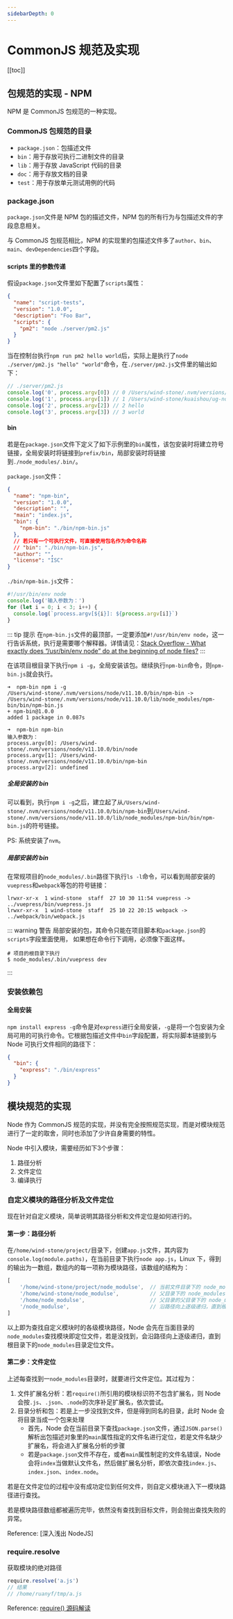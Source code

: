 ```yaml
---
sidebarDepth: 0
---
```


# CommonJS 规范及实现

[[toc]]

## 包规范的实现 - NPM

NPM 是 CommonJS 包规范的一种实现。

### CommonJS 包规范的目录

- `package.json`：包描述文件
- `bin`：用于存放可执行二进制文件的目录
- `lib`：用于存放 JavaScript 代码的目录
- `doc`：用于存放文档的目录
- `test`：用于存放单元测试用例的代码

### package.json

`package.json`文件是 NPM 包的描述文件，NPM 包的所有行为与包描述文件的字段息息相关。

与 CommonJS 包规范相比，NPM 的实现里的包描述文件多了`author`、`bin`、`main`、`devDependencies`四个字段。

#### scripts 里的参数传递

假设`package.json`文件里如下配置了`scripts`属性：

```json
{
  "name": "script-tests",
  "version": "1.0.0",
  "description": "Foo Bar",
  "scripts": {
    "pm2": "node ./server/pm2.js"
  }
}
```

当在控制台执行`npm run pm2 hello world`后，实际上是执行了`node ./server/pm2.js "hello" "world"`命令，在`./server/pm2.js`文件里的输出如下：

```js
// ./server/pm2.js
console.log('0', process.argv[0]) // 0 /Users/wind-stone/.nvm/versions/node/v11.10.0/bin/node
console.log('1', process.argv[1]) // 1 /Users/wind-stone/kuaishou/ug-node-h5/server/pm2.js
console.log('2', process.argv[2]) // 2 hello
console.log('3', process.argv[3]) // 3 world
```

#### bin

若是在`package.json`文件下定义了如下示例里的`bin`属性，该包安装时将建立符号链接，全局安装时将链接到`prefix/bin`，局部安装时将链接到`./node_modules/.bin/`。

`package.json`文件：

```json
{
  "name": "npm-bin",
  "version": "1.0.0",
  "description": "",
  "main": "index.js",
  "bin": {
    "npm-bin": "./bin/npm-bin.js"
  },
  // 若只有一个可执行文件，可直接使用包名作为命令名称
  // "bin": "./bin/npm-bin.js",
  "author": "",
  "license": "ISC"
}
```

`./bin/npm-bin.js`文件：

```js
#!/usr/bin/env node
console.log('输入参数为：')
for (let i = 0; i < 3; i++) {
  console.log(`process.argv[${i}]: ${process.argv[i]}`)
}
```

::: tip 提示
在`npm-bin.js`文件的最顶部，一定要添加`#!/usr/bin/env node`，这一行告诉系统，执行是需要哪个解释器。详情请见：[Stack Overflow - What exactly does “/usr/bin/env node” do at the beginning of node files?](https://stackoverflow.com/questions/33509816/what-exactly-does-usr-bin-env-node-do-at-the-beginning-of-node-files)
:::

在该项目根目录下执行`npm i -g`，全局安装该包。继续执行`npm-bin`命令，则`npm-bin.js`就会执行。

```shell
➜  npm-bin npm i -g
/Users/wind-stone/.nvm/versions/node/v11.10.0/bin/npm-bin -> /Users/wind-stone/.nvm/versions/node/v11.10.0/lib/node_modules/npm-bin/bin/npm-bin.js
+ npm-bin@1.0.0
added 1 package in 0.087s

➜  npm-bin npm-bin
输入参数为：
process.argv[0]: /Users/wind-stone/.nvm/versions/node/v11.10.0/bin/node
process.argv[1]: /Users/wind-stone/.nvm/versions/node/v11.10.0/bin/npm-bin
process.argv[2]: undefined
```

##### 全局安装的 bin

可以看到，执行`npm i -g`之后，建立起了从`/Users/wind-stone/.nvm/versions/node/v11.10.0/bin/npm-bin`到`/Users/wind-stone/.nvm/versions/node/v11.10.0/lib/node_modules/npm-bin/bin/npm-bin.js`的符号链接。

PS: 系统安装了`nvm`。

##### 局部安装的 bin

在常规项目的`node_modules/.bin`路径下执行`ls -l`命令，可以看到局部安装的`vuepress`和`webpack`等包的符号链接：

```shell
lrwxr-xr-x  1 wind-stone  staff  27 10 30 11:54 vuepress -> ../vuepress/bin/vuepress.js
lrwxr-xr-x  1 wind-stone  staff  25 10 22 20:15 webpack -> ../webpack/bin/webpack.js
```

::: warning 警告
局部安装的包，其命令只能在项目脚本和`package.json`的`scripts`字段里面使用， 如果想在命令行下调用，必须像下面这样。

```shell
# 项目的根目录下执行
$ node_modules/.bin/vuepress dev
```

:::

### 安装依赖包

#### 全局安装

`npm install express -g`命令是对`express`进行全局安装，`-g`是将一个包安装为全局可用的可执行命令。它根据包描述文件中`bin`字段配置，将实际脚本链接到与 Node 可执行文件相同的路径下：

```json
{
  "bin": {
    "express": "./bin/express"
  }
}
```

## 模块规范的实现

Node 作为 CommonJS 规范的实现，并没有完全按照规范实现，而是对模块规范进行了一定的取舍，同时也添加了少许自身需要的特性。

Node 中引入模块，需要经历如下3个步骤：

1. 路径分析
2. 文件定位
3. 编译执行

### 自定义模块的路径分析及文件定位

现在针对自定义模块，简单说明其路径分析和文件定位是如何进行的。

#### 第一步：路径分析

在`/home/wind-stone/project/`目录下，创建`app.js`文件，其内容为`console.log(module.paths)`，在当前目录下执行`node app.js`，Linux 下，得到的输出为一数组，数组内的每一项称为模块路径，该数组的结构为：

```js
[
    '/home/wind-stone/project/node_modulse',  // 当前文件目录下的 node_modules 目录
    '/home/wind-stone/node_modulse',          // 父目录下的 node_modules 目录
    '/home/node_modulse',                     // 父目录的父目录下的 node_modules 目录
    '/node_modulse',                          // 沿路径向上逐级递归，直到根目录下的 node_modules 目录
]
```

以上即为查找自定义模块时的各级模块路径，Node 会先在当面目录的`node_modules`查找模块即定位文件，若是没找到，会沿路径向上逐级递归，直到根目录下的`node_modules`目录定位文件。

#### 第二步：文件定位

上述每查找到一`node_modules`目录时，就要进行文件定位。其过程为：

1. 文件扩展名分析：若`require()`所引用的模块标识符不包含扩展名，则 Node 会按`.js`、`.json`、`.node`的次序补足扩展名，依次尝试。
2. 目录分析和包：若是上一步没找到文件，但是得到同名的目录，此时 Node 会将目录当成一个包来处理
    - 首先，Node 会在当前目录下查找`package.json`文件，通过`JSON.parse()`解析出包描述对象里的`main`属性指定的文件名进行定位，若是文件名缺少扩展名，将会进入扩展名分析的步骤
    - 若是`package.json`文件不存在，或者`main`属性制定的文件名错误，Node 会将`index`当做默认文件名，然后做扩展名分析，即依次查找`index.js`、`index.json`、`index.node`。

若是在文件定位的过程中没有成功定位到任何文件，则自定义模块进入下一模块路径进行查找。

若是模块路径数组都被遍历完毕，依然没有查找到目标文件，则会抛出查找失败的异常。

Reference: [深入浅出 NodeJS]

### require.resolve

获取模块的绝对路径

```js
require.resolve('a.js')
// 结果
// /home/ruanyf/tmp/a.js
```

Reference: [require() 源码解读](http://www.ruanyifeng.com/blog/2015/05/require.html)
